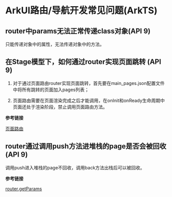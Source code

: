 # ArkUI路由/导航开发常见问题(ArkTS)


## router中params无法正常传递class对象(API 9)

只能传递对象中的属性，无法传递对象中的方法。


## 在Stage模型下，如何通过router实现页面跳转 (API 9)

1. 对于通过页面路由router实现页面跳转，首先要在main_pages.json配置文件中将所有跳转的页面加入pages列表；

2. 页面路由需要在页面渲染完成之后才能调用，在onInit和onReady生命周期中页面还处于渲染阶段，禁止调用页面路由方法。

**参考链接**

[页面路由](../reference/apis/js-apis-router.md)


## router通过调用push方法进堆栈的page是否会被回收(API 9)

调用push进入堆栈的page不回收，调用back方法出栈后可以被回收。

**参考链接**

[router.getParams](../reference/apis/js-apis-router.md#routergetparams)

